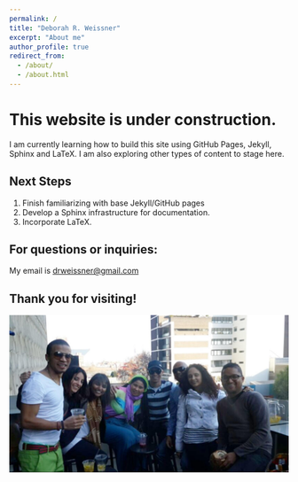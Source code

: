 ```yaml
---
permalink: /
title: "Deborah R. Weissner"
excerpt: "About me"
author_profile: true
redirect_from: 
  - /about/
  - /about.html
---
```



This website is under construction. 
======
I am currently learning how to build this site using GitHub Pages, Jekyll, Sphinx and LaTeX. I am also exploring other types of content to stage here. 

Next Steps
------
1. Finish familiarizing with base Jekyll/GitHub pages
1. Develop a Sphinx infrastructure for documentation.
1. Incorporate LaTeX.


For questions or inquiries:
------
My email is [drweissner@gmail.com](mailto:drweissner@gmail.com)



Thank you for visiting!
------
![](/images/Family.jpg)

